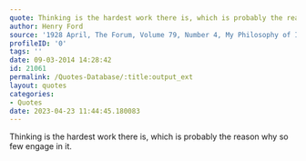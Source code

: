 ```yaml
---
quote: Thinking is the hardest work there is, which is probably the reason why so few engage in it.
author: Henry Ford
source: '1928 April, The Forum, Volume 79, Number 4, My Philosophy of Industry by Henry Ford, Interview conducted by Fay Leone Faurote'
profileID: '0'
tags: ''
date: 09-03-2014 14:28:42
id: 21061
permalink: /Quotes-Database/:title:output_ext
layout: quotes
categories:
- Quotes
date: 2023-04-23 11:44:45.180083
---
```

Thinking is the hardest work there is, which is probably the reason why so few engage in it.